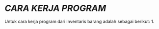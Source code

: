 # *CARA KERJA PROGRAM*

Untuk cara kerja program dari inventaris barang adalah sebagai berikut:
1. 
